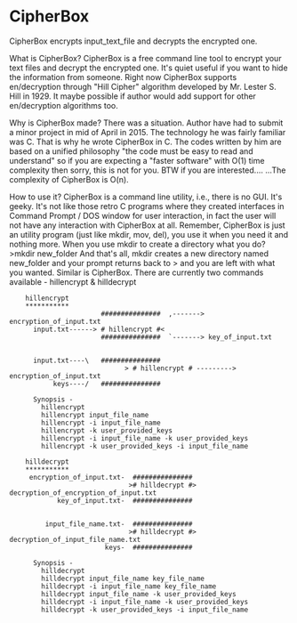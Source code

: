 # CipherBox
CipherBox encrypts input_text_file and decrypts the encrypted one.

What is CipherBox?
		CipherBox is a free command line tool to encrypt your text files and
		decrypt the encrypted one. It's quiet useful if you want to hide the
		information from someone.
		Right now CipherBox supports en/decryption through "Hill Cipher"
		algorithm developed by Mr. Lester S. Hill in 1929.
		It maybe possible if author would add support for other en/decryption
		algorithms too.
		
Why is CipherBox made?
		There was a situation. Author have had to submit a minor project in mid of
		April in 2015. The technology he was fairly familiar was C. That is
		why he wrote CipherBox in C. The codes written by him are based on a
		unified philosophy "the code must be easy to read and understand"
		so if you are expecting a "faster software" with O(1) time complexity
		then sorry, this is not for you. BTW if you are interested....
		...The complexity of CipherBox is O(n).
		
How to use it?
		CipherBox is a command line utility, i.e., there is no GUI. It's geeky.
		It's not like those retro C programs where they created interfaces in
		Command Prompt / DOS window for user interaction, in fact the user will
		not have any interaction with CipherBox at all. Remember, CipherBox is
		just an utility program (just like mkdir, mov, del), you use it when
		you need it and nothing more. When you use mkdir to create a directory
		what you do?
			>mkdir new_folder
		And that's all, mkdir creates a new directory named new_folder and your
		prompt returns back to
			>
		and you are left with what you wanted.
		Similar is CipherBox.
		There are currently two commands available -
		 hillencrypt & hilldecrypt
		
		hillencrypt
		***********
		                   ###############  ,-------> encryption_of_input.txt
		  input.txt------> # hillencrypt #<
		                   ###############  `-------> key_of_input.txt
						   
						   
		  input.txt----\   ###############
						         > # hillencrypt # ---------> encryption_of_input.txt
		       keys----/   ###############
		  
		  Synopsis -
			hillencrypt
			hillencrypt input_file_name
			hillencrypt -i input_file_name
			hillencrypt -k user_provided_keys
			hillencrypt -i input_file_name -k user_provided_keys
			hillencrypt -k user_provided_keys -i input_file_name
		
		hilldecrypt
		***********
		 encryption_of_input.txt-  ###############
		                          ># hilldecrypt #> decryption_of_encryption_of_input.txt
		        key_of_input.txt-  ###############
						   
						   
		     input_file_name.txt-  ###############
		                          ># hilldecrypt #> decryption_of_input_file_name.txt
		                    keys-  ###############
				 
		  Synopsis -
			hilldecrypt
			hilldecrypt input_file_name key_file_name
			hilldecrypt -i input_file_name key_file_name
			hilldecrypt input_file_name -k user_provided_keys
			hilldecrypt -i input_file_name -k user_provided_keys
			hilldecrypt -k user_provided_keys -i input_file_name
